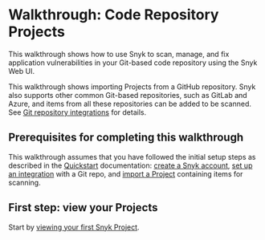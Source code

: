 # Walkthrough: Code Repository Projects

This walkthrough shows how to use Snyk to scan, manage, and fix application vulnerabilities in your Git-based code repository using the Snyk Web UI.

This walkthrough shows importing Projects from a GitHub repository. Snyk also supports other common Git-based repositories, such as GitLab and Azure, and items from all these repositories can be added to be scanned. See [Git repository integrations](../../integrate-with-snyk/git-repositories-scms-integrations-with-snyk/) for details.

## Prerequisites for completing this walkthrough

This walkthrough assumes that you have followed the initial setup steps as described in the [Quickstart](../quickstart/) documentation: [create a Snyk account](../quickstart/create-or-log-in-to-a-snyk-account.md), [set up an integration](../quickstart/set-up-an-integration.md) with a Git repo, and [import a Project](../quickstart/import-a-project.md) containing items for scanning.

## First step: view your Projects

Start by [viewing your first Snyk Project](view-your-first-snyk-projects.md).
